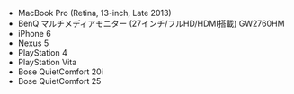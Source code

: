 
* MacBook Pro (Retina, 13-inch, Late 2013)
* BenQ マルチメディアモニター (27インチ/フルHD/HDMI搭載) GW2760HM
* iPhone 6
* Nexus 5
* PlayStation 4
* PlayStation Vita
* Bose QuietComfort 20i
* Bose QuietComfort 25
